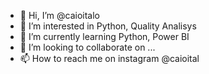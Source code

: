 - 👋 Hi, I’m @caioitalo
- 👀 I’m interested in Python, Quality Analisys
- 🌱 I’m currently learning Python, Power BI
- 💞️ I’m looking to collaborate on ...
- 📫 How to reach me on instagram @caioital

<!---
caioitalo/caioitalo is a ✨ special ✨ repository because its `README.md` (this file) appears on your GitHub profile.
You can click the Preview link to take a look at your changes.
--->
